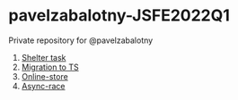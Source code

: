 # pavelzabalotny-JSFE2022Q1

Private repository for @pavelzabalotny

1. [Shelter task](https://rolling-scopes-school.github.io/pavelzabalotny-JSFE2022Q1/shelter/pages/main/)
2. [Migration to TS](https://rolling-scopes-school.github.io/pavelzabalotny-JSFE2022Q1/news-JS/)
3. [Online-store](https://rolling-scopes-school.github.io/pavelzabalotny-JSFE2022Q1/online-store/)
4. [Async-race](https://rolling-scopes-school.github.io/pavelzabalotny-JSFE2022Q1/async-race/)
